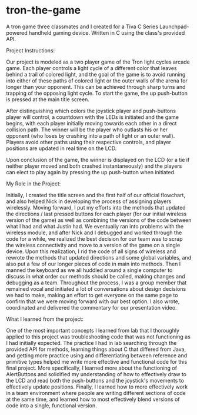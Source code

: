 # tron-the-game
A tron game three classmates and I created for a Tiva C Series Launchpad-powered handheld gaming device. Written in C using the class's provided API.

Project Instructions: 

Our project is modeled as a two player game of the Tron light cycles arcade game. Each player controls a light cycle of a different color that leaves behind a trail of colored light, and the goal of the game is to avoid running into either of these paths of colored light or the outer walls of the arena for longer than your opponent. This can be achieved through sharp turns and trapping of the opposing light cycle. To start the game, the up push-button is pressed at the main title screen. 

After distinguishing which colors the joystick player and push-buttons player will control, a countdown with the LEDs is initiated and the game begins, with each player initially moving towards each other in a direct collision path. The winner will be the player who outlasts his or her opponent (who loses by crashing into a path of light or an outer wall). Players avoid other paths using their respective controls, and player positions are updated in real time on the LCD. 

Upon conclusion of the game, the winner is displayed on the LCD (or a tie if neither player moved and both crashed instantaneously) and the players can elect to play again by pressing the up push-button when initiated.



My Role in the Project:

Initially, I created the title screen and the first half of our official flowchart, and also helped Nick in developing the process of assigning players wirelessly. Moving forward, I put my efforts into the methods that updated the directions / last pressed buttons for each player (for our initial wireless version of the game) as well as combining the versions of the code between what I had and what Justin had. We eventually ran into problems with the wireless module, and after Nick and I debugged and worked through the code for a while, we realized the best decision for our team was to scrap the wireless connectivity and move to a version of the game on a single device. Upon this realization, I rid the code of all signs of wireless and rewrote the methods that updated directions and some global variables, and also put a few of our longer pieces of code in main into methods. Then I manned the keyboard as we all huddled around a single computer to discuss in what order our methods should be called, making changes and debugging as a team. Throughout the process, I was a group member that remained vocal and initiated a lot of conversations about design decisions we had to make, making an effort to get everyone on the same page to confirm that we were moving forward with our best option. I also wrote, coordinated and delivered the commentary for our presentation video.



What I learned from the project: 

One of the most important concepts I learned from lab that I thoroughly applied to this project was troubleshooting code that was not functioning as I had initially expected. The practice I had in lab searching through the provided API for methods, learning things about C that differed from Java, and getting more practice using and differentiating between reference and primitive types helped me write more effective and functional code for this final project. More specifically, I learned more about the functioning of AlertButtons and solidified my understanding of how to effectively draw to the LCD and read both the push-buttons and the joystick's movements to effectively update positions. Finally, I learned how to more effectively work in a team environment where people are writing different sections of code at the same time, and learned how to most effectively blend versions of code into a single, functional version.
